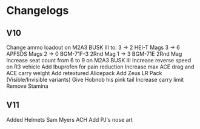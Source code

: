 # Changelogs

## V10

Change ammo loadout on M2A3 BUSK III to:
    3 -> 2 HEI-T Mags
    3 -> 6 APFSDS Mags
    2 -> 0 BGM-71F-3 2Rnd Mag
    1 -> 3 BGM-71E 2Rnd Mag
Increase seat count from 6 to 9 on M2A3 BUSK III
Increase reverse speed on R3 vehicle
Add Ibuprofen for pain reduction
Increase max ACE drag and ACE carry weight
Add retextured Alicepack
Add Zeus LR Pack (Visible/Invisible variants)
Give Hobnob his pink tail
Increase carry limit
Remove Stamina

## V11

Added Helmets
    Sam
    Myers
    ACH
Add PJ's nose art
